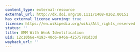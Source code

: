```yaml
---
content_type: external-resource
external_url: http://dx.doi.org/10.1111/1468-0262.00151
has_external_license_warning: true
license: https://en.wikipedia.org/wiki/All_rights_reserved
status: ''
title: GMM With Weak Identification
uid: 12c10b6e-4193-40c6-946a-42575781d33d
wayback_url: ''
---
```

